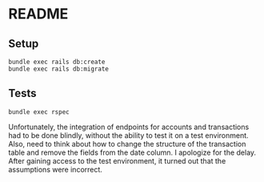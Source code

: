 # README

## Setup
```
bundle exec rails db:create
bundle exec rails db:migrate
```

## Tests
```
bundle exec rspec
```

Unfortunately, the integration of endpoints for accounts and transactions had to be done blindly, without the ability to test it on a test environment.
Also, need to think about how to change the structure of the transaction table and remove the fields from the date column.
I apologize for the delay. After gaining access to the test environment, it turned out that the assumptions were incorrect.
